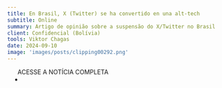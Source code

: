 ```yaml
---
title: En Brasil, X (Twitter) se ha convertido en una alt-tech
subtitle: Online
summary: Artigo de opinião sobre a suspensão do X/Twitter no Brasil
client: Confidencial (Bolívia)
tools: Viktor Chagas
date: 2024-09-10
image: 'images/posts/clipping00292.png'
---
```


<div class="post__share"><ul class="share__list list-reset">ACESSE A NOTÍCIA COMPLETA<li class="share__item" style="margin-left: 10px"><a class="share__link share__facebook" style="background: #fa5657" href=https://confidencial.digital/opinion/en-brasil-x-twitter-se-ha-convertido-en-una-alt-tech/" title="Link" rel="nofolow"><i class="fa-solid fa-link"></i></a></li></ul></div>
<!-- <div class="gallery-box"><div class="gallery"><img src="/clipping/images/example-1.jpg" loading="lazy" alt="Project"><img src="/clipping/images/example-2.jpg" loading="lazy" alt="Project"></div><em>Gallery / <a href="https://www.freepik.com/" target="_blank">Freepic</a></em></div> -->
